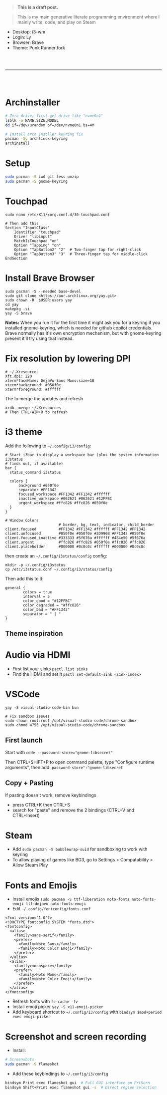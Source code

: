 > **This is a draft post.**
<!--
@todo Create setup scripts to automate all of this
-->

> This is my main generative literate programming environment where I mainly write, code, and play on Steam

- Desktop: i3-wm
- Login: Ly
- Browser: Brave
- Theme: Punk Runner fork

<br>
<br>
<hr>
<br>
<br>

# Archinstaller

```sh
# Zero drive; first get drive like "nvme0n1"
lsblk -o NAME,SIZE,MODEL
dd if=/dev/urandom of=/dev/nvme0n1 bs=4M

# Install arch instller keyring fix
pacman -Sy archlinux-keyring
archinstall
```

# Setup

```sh
sudo pacman -S iwd git less unzip
sudo pacman -S gnome-keyring
```

# Touchpad

```
sudo nano /etc/X11/xorg.conf.d/30-touchpad.conf

# Then add this
Section "InputClass"
    Identifier "touchpad"
    Driver "libinput"
    MatchIsTouchpad "on"
    Option "Tapping" "on"
    Option "TapButton2" "2"  # Two-finger tap for right-click
    Option "TapButton3" "3"  # Three-finger tap for middle-click
EndSection

```

# Install Brave Browser

```
sudo pacman -S --needed base-devel
sudo git clone <https://aur.archlinux.org/yay.git>
sudo chown -R  $USER:users yay
cd yay
makepkg -si
yay -S brave

```

**Notes:** When you run it for the first time it might ask you for a keyring if you installed gnome-keyring, which is needed for github copilot credentials. Brave normally has it's own encryption mechanism, but with gnome-keyring present it'll try using that instead.

# Fix resolution by lowering DPI

```
# ~/.Xresources
Xft.dpi: 220
xterm*faceName: DejaVu Sans Mono:size=10
xterm*background: #050f0e
xterm*foreground: #ffffff

```

The to merge the updates and refresh

```
xrdb -merge ~/.Xresources
# Then CTRL+WIN+R to refresh

```

# i3 theme

Add the following to `~/.config/i3/config`:

```
# Start i3bar to display a workspace bar (plus the system information i3status
# finds out, if available)
bar {
  status_command i3status

  colors {
      background #050f0e
      separator #FF1342
      focused_workspace #FF1342 #FF1342 #ffffff
      inactive_workspace #062621 #062621 #12FFBC
      urgent_workspace #ffc826 #ffc826 #050f0e
  }
}

# Window Colors
                        # border, bg, text, indicator, child_border
client.focused          #FF1342 #FF1342 #ffffff #FF1342 #FF1342
client.unfocused        #050f0e #050f0e #3D996B #FF1342 #050f0e
client.focused_inactive #333333 #5f676a #ffffff #484e50 #5f676a
client.urgent           #ffc826 #ffc826 #050f0e #ffc826 #ffc826
client.placeholder      #000000 #0c0c0c #ffffff #000000 #0c0c0c
```

then create an `~/.config/i3status/config` config:

```
mkdir -p ~/.config/i3status
cp /etc/i3status.conf ~/.config/i3/status/config

```

Then add this to it:

```
general {
        colors = true
        interval = 5
        color_good = "#12FFBC"
        color_degraded = "#ffc826"
        color_bad = "#FF1342"
        separator = " | "
}
```


## Theme inspiration
[](https://marketplace.visualstudio.com/items?itemName=TheEdgesofBen.punk-runner)


# Audio via HDMI

- First list your sinks `pactl list sinks`
- Find the HDMI and set it `pactl set-default-sink <sink-index>`

# VSCode

```
yay -S visual-studio-code-bin bun

# Fix sandbox issues
sudo chown root:root /opt/visual-studio-code/chrome-sandbox
sudo chmod 4755 /opt/visual-studio-code/chrome-sandbox

```

## First launch

Start with `code --password-store="gnome-libsecret"`

Then CTRL+SHIFT+P to open command palette, type "Configure runtime arguments", then add: `password-store":"gnome-libsecret`

## Copy + Pasting

If pasting doesn't work, remove keybindings

- press CTRL+K then CTRL+S
- search for "paste" and remove the 2 bindings (CTRL+V and CTRL+Insert)

# Steam

- Add `sudo pacman -S bubblewrap-suid` for sandboxing to work with keyring
- To allow playing of games like BG3, go to Settings > Compatability > Allow Steam Play

# Fonts and Emojis
- Install emojis `sudo pacman -S ttf-liberation noto-fonts noto-fonts-emoji ttf-dejavu noto-fonts-emoji`
- Edit `~/.config/fontconfig/fonts.conf`

```
<?xml version="1.0"?>
<!DOCTYPE fontconfig SYSTEM "fonts.dtd">
<fontconfig>
  <alias>
    <family>sans-serif</family>
    <prefer>
      <family>Noto Sans</family>
      <family>Noto Color Emoji</family>
    </prefer>
  </alias>
  <alias>
    <family>monospace</family>
    <prefer>
      <family>Noto Mono</family>
      <family>Noto Color Emoji</family>
    </prefer>
  </alias>
</fontconfig>
```

- Refresh fonts with `fc-cache -fv`
- Install emoji picker `yay -S x11-emoji-picker`
- Add keyboard shortcut to `~/.config/i3/config` with `bindsym $mod+period exec emoji-picker`

# Screenshot and screen recording

- Install:

```sh
# Screenshots
sudo pacman -S flameshot
```

- Add these keybindings to `~/.config/i3/config`

```sh
bindsym Print exec flameshot gui  # Full GUI interface on PrtScrn
bindsym Shift+Print exec flameshot gui -s  # Direct region selection
```

